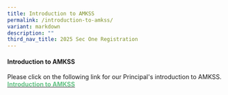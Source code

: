 ```yaml
---
title: Introduction to AMKSS
permalink: /introduction-to-amkss/
variant: markdown
description: ""
third_nav_title: 2025 Sec One Registration
---
```

#### Introduction to AMKSS
Please click on the following link for our Principal's introduction to AMKSS.<br><b><a href="/files/S1OC_2025_Information_Kit_02.pdf"><font color="#62C183">Introduction to AMKSS</font></a></b>